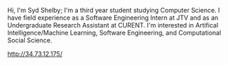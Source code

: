 Hi, I'm Syd Shelby; I'm a third year student studying Computer Science. I have field experience as a Software Engineering Intern at JTV and as an Undergraduate Research Assistant at CURENT. I'm interested in Artifical Intelligence/Machine Learning, Software Engineering, and Computational Social Science.

http://34.73.12.175/
